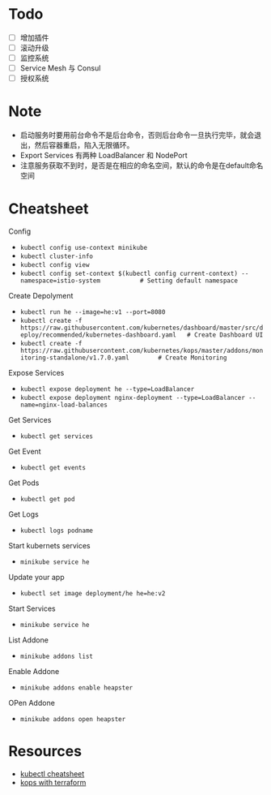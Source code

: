 # Todo

- [ ] 增加插件
- [ ] 滚动升级 
- [ ] 监控系统
- [ ] Service Mesh 与 Consul
- [ ] 授权系统

# Note

* 启动服务时要用前台命令不是后台命令，否则后台命令一旦执行完毕，就会退出，然后容器重启，陷入无限循环。
* Export Services 有两种 LoadBalancer 和 NodePort
* 注意服务获取不到时，是否是在相应的命名空间，默认的命令是在default命名空间


# Cheatsheet

Config
* `kubectl config use-context minikube`
* `kubectl cluster-info`
* `kubectl config view`
* `kubectl config set-context $(kubectl config current-context) --namespace=istio-system           # Setting default namespace`

Create Depolyment
* `kubectl run he --image=he:v1 --port=8080`
* `kubectl create -f https://raw.githubusercontent.com/kubernetes/dashboard/master/src/deploy/recommended/kubernetes-dashboard.yaml   # Create Dashboard UI `
* `kubectl create -f https://raw.githubusercontent.com/kubernetes/kops/master/addons/monitoring-standalone/v1.7.0.yaml        # Create Monitoring  `  

Expose Services
* `kubectl expose deployment he --type=LoadBalancer`
* `kubectl expose deployment nginx-deployment --type=LoadBalancer --name=nginx-load-balances`

Get Services
* `kubectl get services`

Get Event
* `kubectl get events`

Get Pods
* `kubectl get pod`

Get Logs
* `kubectl logs podname`

Start kubernets services
* `minikube service he`

Update your app
* `kubectl set image deployment/he he=he:v2`

Start Services
* `minikube service he`

List Addone
* `minikube addons list`

Enable Addone
* `minikube addons enable heapster`

OPen Addone
* `minikube addons open heapster`

# Resources
* [kubectl cheatsheet](https://kubernetes.io/docs/reference/kubectl/cheatsheet/)
* [kops with terraform](https://github.com/kubernetes/kops/blob/master/docs/terraform.md)